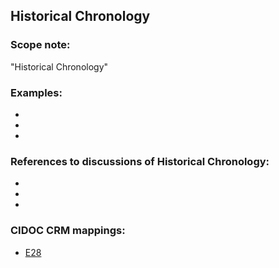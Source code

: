 
## Historical Chronology 

###  Scope note: 
"Historical Chronology" 

### Examples: 

* 
* 
* 

### References to discussions of Historical Chronology:

* 

* 

* 

### CIDOC CRM mappings: 

* [E28](http://www.cidoc-crm.org/entity/e28-conceptual-object/version-6.2)
